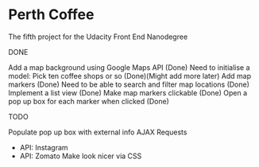 # Perth Coffee
The fifth project for the Udacity Front End Nanodegree

DONE

Add a map background using Google Maps API (Done)
Need to initialise a model: Pick ten coffee shops or so (Done)(Might add more later)
Add map markers (Done)
Need to be able to search and filter map locations (Done)
Implement a list view (Done)
Make map markers clickable (Done)
Open a pop up box for each marker when clicked (Done)

TODO

Populate pop up box with external info
AJAX Requests
- API: Instagram
- API: Zomato
Make look nicer via CSS
